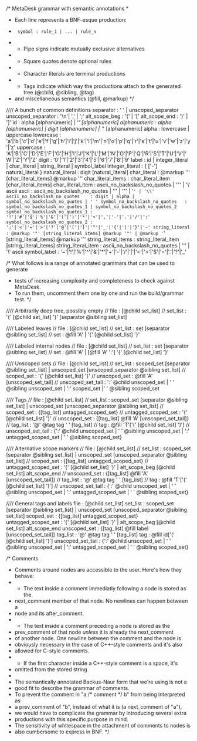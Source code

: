 /* MetaDesk grammar with semantic annotations
 *
 * Each line represents a BNF-esque production:
 *      symbol : rule_1 | ... | rule_n
 * - Pipe signs indicate mutually exclusive alternatives
 * - Square quotes denote optional rules
 * - Character literals are terminal productions
 * - Tags indicate which way the productions attach to the generated tree (@child, @sibling, @tag)
 *   and miscellaneous semantics (@fill, @markup)
 */

//// A bunch of common definitions
separator           : ' ' | unscoped_separator
unscoped_separator  : '\n'| ',' | ';'
alt_scope_beg       : '(' | '['
alt_scope_end       : ')' | ']'
id                  : alpha [alphanumeric] | '_' [alphanumeric]
alphanumeric        : alpha [alphanumeric] | digit [alphanumeric] | '_' [alphanumeric]
alpha               : lowercase | uppercase
lowercase           : 'a'|'b'|'c'|'d'|'e'|'f'|'g'|'h'|'i'|'j'|'k'|'l'|'m'|'n'|'o'|'p'|'q'|'r'|'s'|'t'|'u'|'v'|'w'|'z'|'y'|'z'
uppercase           : 'A'|'B'|'C'|'D'|'E'|'F'|'G'|'H'|'I'|'J'|'K'|'L'|'M'|'N'|'O'|'P'|'Q'|'R'|'S'|'T'|'U'|'V'|'W'|'Z'|'Y'|'Z'
digit               : '0'|'1'|'2'|'3'|'4'|'5'|'6'|'7'|'8'|'9'
label               : id | integer_literal | char_literal | string_literal | symbol_label
integer_literal     : { ['-'] natural_literal }
natural_literal     : digit [natural_literal]
char_literal                    : @markup '\'' [char_literal_items] @markup '\''
char_literal_items              : char_literal_item [char_literal_items]
char_literal_item               : ascii_no_backslash_no_quotes | '"' | '\\' ascii
ascii                           : ascii_no_backslash_no_quotes | '\'' | '"' | '`' | '\\'
ascii_no_backslash_no_quotes    : digit | alpha | symbol_no_backslash_no_quotes | ' '
symbol_no_backslash_no_quotes   : symbol_no_backslash_no_quotes_1 | symbol_no_backslash_no_quotes_2
symbol_no_backslash_no_quotes_1 : '!'|'#'|'$'|'%'|'&'|'('|')'|'*'|'+'|','|'-'|'.'|'/'|':'
symbol_no_backslash_no_quotes_2 : ';'|'<'|'='|'>'|'?'|'@'|'['|']'|'^'|'_'|'{'|'|'|'}'|'~'
string_literal                  : @markup '"' [string_literal_items] @markup '"' | @markup '`' [string_literal_items] @markup '`'
string_literal_items            : string_literal_item [string_literal_items]
string_literal_item             : ascii_no_backslash_no_quotes | '\'' | '\\' ascii
symbol_label                    : '~'|'!'|'%'|'^'|'&'|'*'|'+'|'-'|'/'|'|'|'<'|'>'|'$'|'='|'.'|'?'|'_'

/* What follows is a range of annotated grammars that can be used to generate
 * tests of increasing complexity and completeness to check against MetaDesk.
 * To run them, uncomment them one by one and run the build/grammar test.
 */

//// Arbitrarily deep tree, possibly empty
// file                : [@child set_list]
// set_list            : '{' [@child set_list] '}' [separator @sibling set_list]

//// Labeled leaves
// file            : [@child set_list]
// set_list        : set [separator @sibling set_list]
// set             : @fill 'A' | '{' [@child set_list] '}'

//// Labeled internal nodes
// file            : [@child set_list]
// set_list        : set [separator @sibling set_list]
// set             : @fill 'A' | [@fill 'A' ':'] '{' [@child set_list] '}'

//// Unscoped sets
// file                : [@child set_list]
// set_list            : scoped_set [separator @sibling set_list] | unscoped_set [unscoped_separator @sibling set_list]
// scoped_set          : '{' [@child set_list] '}'
// unscoped_set        : @fill 'A' [unscoped_set_tail]
// unscoped_set_tail   : ':' @child unscoped_set | ' ' @sibling unscoped_set | ':' scoped_set |' ' @sibling scoped_set

//// Tags
// file                : [@child set_list]
// set_list            : scoped_set [separator @sibling set_list] | unscoped_set [unscoped_separator @sibling set_list]
// scoped_set          : {[tag_list] untagged_scoped_set}
// untagged_scoped_set : '{' [@child set_list] '}'
// unscoped_set        : {[tag_list] @fill 'A' [unscoped_set_tail]}
// tag_list            : '@' @tag tag ' ' [tag_list]
// tag                 : @fill 'T'['(' [@child set_list] ')']
// unscoped_set_tail   : {':' @child unscoped_set | ' ' @sibling unscoped_set | ':' untagged_scoped_set | ' ' @sibling scoped_set}

//// Alternative scope markers
// file                : [@child set_list]
// set_list            : scoped_set [separator @sibling set_list] | unscoped_set [unscoped_separator @sibling set_list]
// scoped_set          : {[tag_list] untagged_scoped_set}
// untagged_scoped_set : '{' [@child set_list] '}' | alt_scope_beg [@child set_list] alt_scope_end
// unscoped_set        : {[tag_list] @fill 'A' [unscoped_set_tail]}
// tag_list            : '@' @tag tag ' ' [tag_list]
// tag                 : @fill 'T'['(' [@child set_list] ')']
// unscoped_set_tail   : {':' @child unscoped_set | ' ' @sibling unscoped_set | ':' untagged_scoped_set | ' ' @sibling scoped_set}

//// General tags and labels
file                : [@child set_list]
set_list            : scoped_set [separator @sibling set_list] | unscoped_set [unscoped_separator @sibling set_list]
scoped_set          : {[tag_list] untagged_scoped_set}
untagged_scoped_set : '{' [@child set_list] '}' | alt_scope_beg [@child set_list] alt_scope_end
unscoped_set        : {[tag_list] @fill label [unscoped_set_tail]}
tag_list            : '@' @tag tag ' ' [tag_list]
tag                 : @fill id['(' [@child set_list] ')']
unscoped_set_tail   : {':' @child unscoped_set | ' ' @sibling unscoped_set | ':' untagged_scoped_set | ' ' @sibling scoped_set}

/* Comments
 * Comments around nodes are accessible to the user. Here's how they behave:
 * - The text inside a comment immediatly following a node is stored as the 
 *   next_comment member of that node. No newlines can happen between a 
 *   node and its after_comment.
 * - The text inside a comment preceding a node is stored as the 
 *   prev_comment of that node _unless_ it is already the next_comment 
 *   of another node. One newline between the comment and the node is 
 *   obviously necessary in the case of C++-style comments and it's also
 *   allowed for C-style comments.
 * - If the first character inside a C++-style comment is a space, it's
 *   omitted from the stored string
 *
 * The semantically annotated Backus-Naur form that we're using is not a 
 * good fit to describe the grammar of comments.
 * To prevent the comment in "a /* comment */ b" from being interpreted as 
* a prev_comment of "b", instead of what it is (a next_comment of "a"),
* we would have to complicate the grammar by introducing several extra 
* productions with this specific purpose in mind.
* The sensitivity of whitespace in the attachment of comments to nodes is
* also cumbersome to express in BNF.
*/
